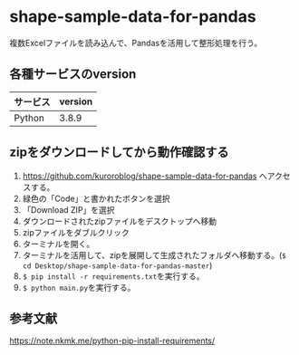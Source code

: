 # shape-sample-data-for-pandas
複数Excelファイルを読み込んで、Pandasを活用して整形処理を行う。

## 各種サービスのversion

| サービス | version |
| ------------- | ------------- |
| Python  | 3.8.9  |

## zipをダウンロードしてから動作確認する

1. https://github.com/kuroroblog/shape-sample-data-for-pandas へアクセスする。
2. 緑色の「Code」と書かれたボタンを選択
3. 「Download ZIP」を選択
4. ダウンロードされたzipファイルをデスクトップへ移動
5. zipファイルをダブルクリック
6. ターミナルを開く。
7. ターミナルを活用して、zipを展開して生成されたフォルダへ移動する。(`$ cd Desktop/shape-sample-data-for-pandas-master`)
8. `$ pip install -r requirements.txt`を実行する。
9. `$ python main.py`を実行する。

## 参考文献
https://note.nkmk.me/python-pip-install-requirements/
